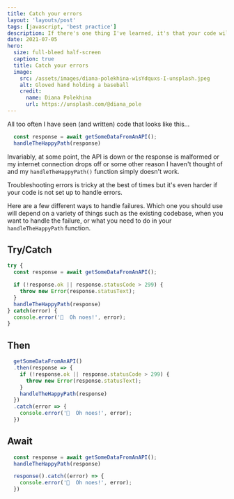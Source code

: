 ```yaml
---
title: Catch your errors
layout: 'layouts/post'
tags: [javascript, 'best practice']
description: If there's one thing I've learned, it's that your code will go wrong. You need to accept that and catch your damn errors!
date: 2021-07-05
hero:
  size: full-bleed half-screen
  caption: true
  title: Catch your errors
  image:
    src: /assets/images/diana-polekhina-w1sYdquxs-I-unsplash.jpeg
    alt: Gloved hand holding a baseball
    credit:
      name: Diana Polekhina
      url: https://unsplash.com/@diana_pole
---
```


All too often I have seen (and written) code that looks like this&hellip;

```js
  const response = await getSomeDataFromAnAPI();
  handleTheHappyPath(response)
```

Invariably, at some point, the API is down or the response is malformed or my internet connection drops off or some other reason I haven't thought of and my `handleTheHappyPath()` function simply doesn't work.

Troubleshooting errors is tricky at the best of times but it's even harder if your code is not set up to handle errors.

Here are a few different ways to handle failures. Which one you should use will depend on a variety of things such as the existing codebase, when you want to handle the failure, or what you need to do in your `handleTheHappyPath` function.

## Try/Catch
```js
try {
  const response = await getSomeDataFromAnAPI();

  if (!response.ok || response.statusCode > 299) {
    throw new Error(response.statusText);
  }
  handleTheHappyPath(response)
} catch(error) {
  console.error('🚫  Oh noes!', error);
}
```

## Then
```javascript
  getSomeDataFromAnAPI()
  .then(response => {
    if (!response.ok || response.statusCode > 299) {
      throw new Error(response.statusText);
    }
    handleTheHappyPath(response)
  })
  .catch(error => {
    console.error('🚫  Oh noes!', error);
  })
```

## Await
```javascript
  const response = await getSomeDataFromAnAPI();
  handleTheHappyPath(response)

  response().catch((error) => {
    console.error('🚫  Oh noes!', error);
  })
```
